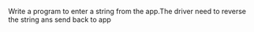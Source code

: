 Write a program to enter a string from the app.The driver need to reverse the string ans send back to app
